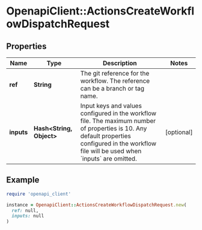 # OpenapiClient::ActionsCreateWorkflowDispatchRequest

## Properties

| Name | Type | Description | Notes |
| ---- | ---- | ----------- | ----- |
| **ref** | **String** | The git reference for the workflow. The reference can be a branch or tag name. |  |
| **inputs** | **Hash&lt;String, Object&gt;** | Input keys and values configured in the workflow file. The maximum number of properties is 10. Any default properties configured in the workflow file will be used when &#x60;inputs&#x60; are omitted. | [optional] |

## Example

```ruby
require 'openapi_client'

instance = OpenapiClient::ActionsCreateWorkflowDispatchRequest.new(
  ref: null,
  inputs: null
)
```

